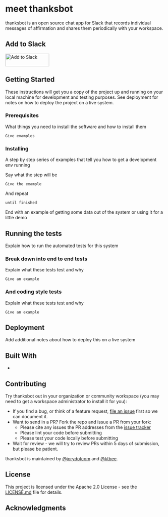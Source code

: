 # meet thanksbot

thanksbot is an open source chat app for Slack that records individual messages of affirmation and shares them periodically with your workspace.

## Add to Slack
<!-- 

<a href="https://slack.com/oauth/authorize?scope=incoming-webhook,bot&client_id=962050889920.989827594197&redirect_uri=https://cf026c2a.ngrok.io/slack/auth">
    <img alt=""Add to Slack"" height="40" width="139" src="https://platform.slack-edge.com/img/add_to_slack.png" srcset="https://platform.slack-edge.com/img/add_to_slack.png 1x, https://platform.slack-edge.com/img/add_to_slack@2x.png 2x" />
</a> -->

<a href="https://slack.com/oauth/v2/authorize?client_id=962050889920.989827594197&scope=app_mentions:read,channels:history,channels:join,channels:manage,chat:write,chat:write.customize,groups:history,im:history,im:read,im:write,incoming-webhook&redirect_uri=https://cf026c2a.ngrok.io/slack/auth">
    <img alt="Add to Slack" height="40" width="139" src="https://platform.slack-edge.com/img/add_to_slack.png" srcset="https://platform.slack-edge.com/img/add_to_slack.png 1x, https://platform.slack-edge.com/img/add_to_slack@2x.png 2x">
</a>




## Getting Started

These instructions will get you a copy of the project up and running on your local machine for development and testing purposes. See deployment for notes on how to deploy the project on a live system.

### Prerequisites

What things you need to install the software and how to install them

```
Give examples
```

### Installing

A step by step series of examples that tell you how to get a development env running

Say what the step will be

```
Give the example
```

And repeat

```
until finished
```

End with an example of getting some data out of the system or using it for a little demo

## Running the tests

Explain how to run the automated tests for this system

### Break down into end to end tests

Explain what these tests test and why

```
Give an example
```

### And coding style tests

Explain what these tests test and why

```
Give an example
```

## Deployment

Add additional notes about how to deploy this on a live system

## Built With

* 

## Contributing

Try thanksbot out in your organization or community workspace (you may need to get a workspace administrator to install it for you): 

* If you find a bug, or think of a feature request, [file an issue]() first so we can document it.
* Want to send in a PR? Fork the repo and issue a PR from your fork:
  * Please cite any issues the PR addresses from the [issue tracker]()
  * Please lint your code before submitting
  * Please test your code locally before submitting 
* Wait for review - we will try to review PRs within 5 days of submission, but please be patient.

thanksbot is maintained by [@jorydotcom]() and [@ktbee](). 

## License

This project is licensed under the Apache 2.0 License - see the [LICENSE.md](LICENSE.md) file for details.

## Acknowledgments
